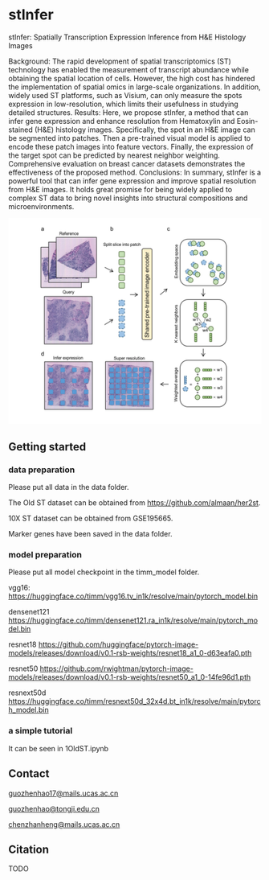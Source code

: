 # stInfer
stInfer: Spatially Transcription Expression Inference from H&E Histology Images 

Background: 
The rapid development of spatial transcriptomics (ST) technology has enabled the measurement of transcript abundance while obtaining the spatial location of cells. However, the high cost has hindered the implementation of spatial omics in large-scale organizations. In addition, widely used ST platforms, such as Visium, can only measure the spots expression in low-resolution, which limits their usefulness in studying detailed structures. 
Results: 
Here, we propose stInfer, a method that can infer gene expression and enhance resolution from Hematoxylin and Eosin-stained (H&E) histology images. Specifically, the spot in an H&E image can be segmented into patches. Then a pre-trained visual model is applied to encode these patch images into feature vectors. Finally, the expression of the target spot can be predicted by nearest neighbor weighting. Comprehensive evaluation on breast cancer datasets demonstrates the effectiveness of the proposed method.
Conclusions: 
In summary, stInfer is a powerful tool that can infer gene expression and improve spatial resolution from H&E images. It holds great promise for being widely applied to complex ST data to bring novel insights into structural compositions and microenvironments.

<img src="Figure 1.jpg" width="800px"></img>

## Getting started
### data preparation

Please put all data in the data folder.

The Old ST dataset can be obtained from https://github.com/almaan/her2st. 

10X ST dataset can be obtained from GSE195665. 

Marker genes have been saved in the data folder.


### model preparation

Please put all model checkpoint in the timm_model folder.

vgg16:
https://huggingface.co/timm/vgg16.tv_in1k/resolve/main/pytorch_model.bin 

densenet121
https://huggingface.co/timm/densenet121.ra_in1k/resolve/main/pytorch_model.bin 

resnet18
https://github.com/huggingface/pytorch-image-models/releases/download/v0.1-rsb-weights/resnet18_a1_0-d63eafa0.pth

resnet50
https://github.com/rwightman/pytorch-image-models/releases/download/v0.1-rsb-weights/resnet50_a1_0-14fe96d1.pth

resnext50d
https://huggingface.co/timm/resnext50d_32x4d.bt_in1k/resolve/main/pytorch_model.bin


### a simple tutorial
It can be seen in 1OldST.ipynb

## Contact

guozhenhao17@mails.ucas.ac.cn

guozhenhao@tongji.edu.cn

chenzhanheng@mails.ucas.ac.cn

## Citation

TODO
